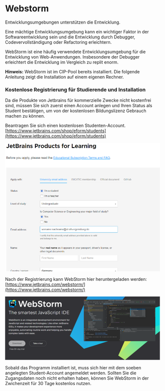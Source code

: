 # Webstorm 

Entwicklungsumgebungen unterstützen die Entwicklung.

Eine mächtige Entwicklungsumgebung kann ein wichtiger Faktor in der Softwareentwicklung sein und die Entwicklung durch Debugger, Codevervollständigung oder Refactoring erleichtern.

WebStorm ist eine häufig verwendete Entwicklungsumgebung für die Entwicklung von Web-Anwendungen. Insbesondere der Debugger erleichtert die Entwicklung im Vergleich zu replit enorm.

**Hinweis:** WebStorm ist im CIP-Pool bereits installiert. Die folgende Anleitung zeigt die Installation auf einem eigenen Rechner.

### Kostenlose Registrierung für Studierende und Installation

Da die Produkte von Jetbrains für kommerzielle Zwecke nicht kostenfrei sind, müssen Sie sich zuerst einen Account anlegen und Ihren Status als Student bestätigen, um von der kostenlosen Bildungslizenz Gebrauch machen zu können.

Beantragen Sie sich einen kostenlosen Studenten-Account.
[https://www.jetbrains.com/shop/eform/students](https://www.jetbrains.com/shop/eform/students)

![img.png](img/application.png)

Nach der Registrierung kann WebStorm hier heruntergeladen werden:
[https://www.jetbrains.com/webstorm/](https://www.jetbrains.com/webstorm/)

![img.png](img/download.png)

Sobald das Programm installiert ist, muss sich hier mit dem soeben angelegten Student-Account angemeldet werden. Sollten Sie die Zugangsdaten noch nicht erhalten haben, können Sie WebStorm in der Zwichenzeit für 30 Tage kostenlos nutzen.